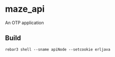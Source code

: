 maze_api
=====

An OTP application

Build
-----
```shell
rebar3 shell --sname apiNode --setcookie erljava
```
